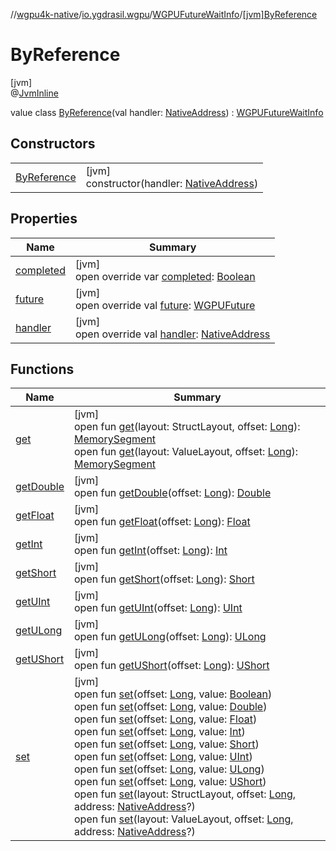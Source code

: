 //[wgpu4k-native](../../../../index.md)/[io.ygdrasil.wgpu](../../index.md)/[WGPUFutureWaitInfo](../index.md)/[[jvm]ByReference](index.md)

# ByReference

[jvm]\
@[JvmInline](https://kotlinlang.org/api/core/kotlin-stdlib/kotlin.jvm/-jvm-inline/index.html)

value class [ByReference](index.md)(val handler: [NativeAddress](../../../ffi/-native-address/index.md)) : [WGPUFutureWaitInfo](../index.md)

## Constructors

| | |
|---|---|
| [ByReference](-by-reference.md) | [jvm]<br>constructor(handler: [NativeAddress](../../../ffi/-native-address/index.md)) |

## Properties

| Name | Summary |
|---|---|
| [completed](completed.md) | [jvm]<br>open override var [completed](completed.md): [Boolean](https://kotlinlang.org/api/core/kotlin-stdlib/kotlin/-boolean/index.html) |
| [future](future.md) | [jvm]<br>open override val [future](future.md): [WGPUFuture](../../-w-g-p-u-future/index.md) |
| [handler](handler.md) | [jvm]<br>open override val [handler](handler.md): [NativeAddress](../../../ffi/-native-address/index.md) |

## Functions

| Name | Summary |
|---|---|
| [get](../../../ffi/[jvm]-c-structure/get.md) | [jvm]<br>open fun [get](../../../ffi/[jvm]-c-structure/get.md)(layout: StructLayout, offset: [Long](https://kotlinlang.org/api/core/kotlin-stdlib/kotlin/-long/index.html)): [MemorySegment](../../../ffi/-memory-segment/index.md)<br>open fun [get](../../../ffi/[jvm]-c-structure/get.md)(layout: ValueLayout, offset: [Long](https://kotlinlang.org/api/core/kotlin-stdlib/kotlin/-long/index.html)): [MemorySegment](../../../ffi/-memory-segment/index.md) |
| [getDouble](../../../ffi/[jvm]-c-structure/get-double.md) | [jvm]<br>open fun [getDouble](../../../ffi/[jvm]-c-structure/get-double.md)(offset: [Long](https://kotlinlang.org/api/core/kotlin-stdlib/kotlin/-long/index.html)): [Double](https://kotlinlang.org/api/core/kotlin-stdlib/kotlin/-double/index.html) |
| [getFloat](../../../ffi/[jvm]-c-structure/get-float.md) | [jvm]<br>open fun [getFloat](../../../ffi/[jvm]-c-structure/get-float.md)(offset: [Long](https://kotlinlang.org/api/core/kotlin-stdlib/kotlin/-long/index.html)): [Float](https://kotlinlang.org/api/core/kotlin-stdlib/kotlin/-float/index.html) |
| [getInt](../../../ffi/[jvm]-c-structure/get-int.md) | [jvm]<br>open fun [getInt](../../../ffi/[jvm]-c-structure/get-int.md)(offset: [Long](https://kotlinlang.org/api/core/kotlin-stdlib/kotlin/-long/index.html)): [Int](https://kotlinlang.org/api/core/kotlin-stdlib/kotlin/-int/index.html) |
| [getShort](../../../ffi/[jvm]-c-structure/get-short.md) | [jvm]<br>open fun [getShort](../../../ffi/[jvm]-c-structure/get-short.md)(offset: [Long](https://kotlinlang.org/api/core/kotlin-stdlib/kotlin/-long/index.html)): [Short](https://kotlinlang.org/api/core/kotlin-stdlib/kotlin/-short/index.html) |
| [getUInt](../../../ffi/[jvm]-c-structure/get-u-int.md) | [jvm]<br>open fun [getUInt](../../../ffi/[jvm]-c-structure/get-u-int.md)(offset: [Long](https://kotlinlang.org/api/core/kotlin-stdlib/kotlin/-long/index.html)): [UInt](https://kotlinlang.org/api/core/kotlin-stdlib/kotlin/-u-int/index.html) |
| [getULong](../../../ffi/[jvm]-c-structure/get-u-long.md) | [jvm]<br>open fun [getULong](../../../ffi/[jvm]-c-structure/get-u-long.md)(offset: [Long](https://kotlinlang.org/api/core/kotlin-stdlib/kotlin/-long/index.html)): [ULong](https://kotlinlang.org/api/core/kotlin-stdlib/kotlin/-u-long/index.html) |
| [getUShort](../../../ffi/[jvm]-c-structure/get-u-short.md) | [jvm]<br>open fun [getUShort](../../../ffi/[jvm]-c-structure/get-u-short.md)(offset: [Long](https://kotlinlang.org/api/core/kotlin-stdlib/kotlin/-long/index.html)): [UShort](https://kotlinlang.org/api/core/kotlin-stdlib/kotlin/-u-short/index.html) |
| [set](../../../ffi/[jvm]-c-structure/set.md) | [jvm]<br>open fun [set](../../../ffi/[jvm]-c-structure/set.md)(offset: [Long](https://kotlinlang.org/api/core/kotlin-stdlib/kotlin/-long/index.html), value: [Boolean](https://kotlinlang.org/api/core/kotlin-stdlib/kotlin/-boolean/index.html))<br>open fun [set](../../../ffi/[jvm]-c-structure/set.md)(offset: [Long](https://kotlinlang.org/api/core/kotlin-stdlib/kotlin/-long/index.html), value: [Double](https://kotlinlang.org/api/core/kotlin-stdlib/kotlin/-double/index.html))<br>open fun [set](../../../ffi/[jvm]-c-structure/set.md)(offset: [Long](https://kotlinlang.org/api/core/kotlin-stdlib/kotlin/-long/index.html), value: [Float](https://kotlinlang.org/api/core/kotlin-stdlib/kotlin/-float/index.html))<br>open fun [set](../../../ffi/[jvm]-c-structure/set.md)(offset: [Long](https://kotlinlang.org/api/core/kotlin-stdlib/kotlin/-long/index.html), value: [Int](https://kotlinlang.org/api/core/kotlin-stdlib/kotlin/-int/index.html))<br>open fun [set](../../../ffi/[jvm]-c-structure/set.md)(offset: [Long](https://kotlinlang.org/api/core/kotlin-stdlib/kotlin/-long/index.html), value: [Short](https://kotlinlang.org/api/core/kotlin-stdlib/kotlin/-short/index.html))<br>open fun [set](../../../ffi/[jvm]-c-structure/set.md)(offset: [Long](https://kotlinlang.org/api/core/kotlin-stdlib/kotlin/-long/index.html), value: [UInt](https://kotlinlang.org/api/core/kotlin-stdlib/kotlin/-u-int/index.html))<br>open fun [set](../../../ffi/[jvm]-c-structure/set.md)(offset: [Long](https://kotlinlang.org/api/core/kotlin-stdlib/kotlin/-long/index.html), value: [ULong](https://kotlinlang.org/api/core/kotlin-stdlib/kotlin/-u-long/index.html))<br>open fun [set](../../../ffi/[jvm]-c-structure/set.md)(offset: [Long](https://kotlinlang.org/api/core/kotlin-stdlib/kotlin/-long/index.html), value: [UShort](https://kotlinlang.org/api/core/kotlin-stdlib/kotlin/-u-short/index.html))<br>open fun [set](../../../ffi/[jvm]-c-structure/set.md)(layout: StructLayout, offset: [Long](https://kotlinlang.org/api/core/kotlin-stdlib/kotlin/-long/index.html), address: [NativeAddress](../../../ffi/-native-address/index.md)?)<br>open fun [set](../../../ffi/[jvm]-c-structure/set.md)(layout: ValueLayout, offset: [Long](https://kotlinlang.org/api/core/kotlin-stdlib/kotlin/-long/index.html), address: [NativeAddress](../../../ffi/-native-address/index.md)?) |